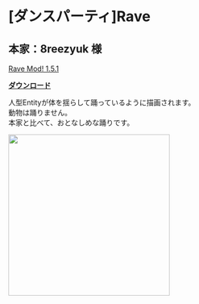 # [ダンスパーティ]Rave
## 本家：8reezyuk 様
[Rave Mod! 1.5.1](http://www.minecraftforum.net/forums/mapping-and-modding/minecraft-mods/1286110-rave-mod-1-5-1)

[**ダウンロード**](https://github.com/eyeq/mod-1.11.2-Rave/releases/download/1.0/1.11.2-Rave-1.0.jar)

人型Entityが体を揺らして踊っているように描画されます。  
動物は踊りません。  
本家と比べて、おとなしめな踊りです。  

<img src="https://github.com/eyeq/mod-1.11.2-Rave/blob/master/screenshots/%E3%83%80%E3%83%B3%E3%82%B9.gif" width="320px">  

